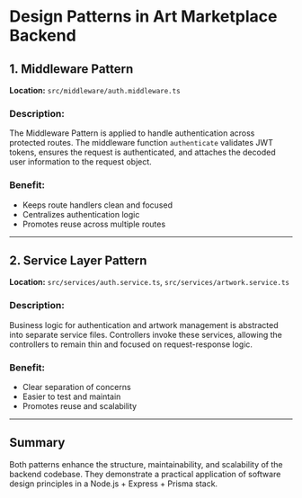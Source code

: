  # Design Patterns in Art Marketplace Backend

## 1. Middleware Pattern

**Location:** `src/middleware/auth.middleware.ts`

### Description:
The Middleware Pattern is applied to handle authentication across protected routes. The middleware function `authenticate` validates JWT tokens, ensures the request is authenticated, and attaches the decoded user information to the request object.

### Benefit:
- Keeps route handlers clean and focused
- Centralizes authentication logic
- Promotes reuse across multiple routes

---

## 2. Service Layer Pattern

**Location:** `src/services/auth.service.ts`, `src/services/artwork.service.ts`

### Description:
Business logic for authentication and artwork management is abstracted into separate service files. Controllers invoke these services, allowing the controllers to remain thin and focused on request-response logic.

### Benefit:
- Clear separation of concerns
- Easier to test and maintain
- Promotes reuse and scalability

---

## Summary

Both patterns enhance the structure, maintainability, and scalability of the backend codebase. They demonstrate a practical application of software design principles in a Node.js + Express + Prisma stack.